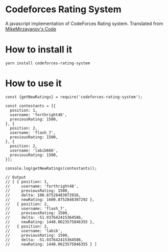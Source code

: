 # Codeforces Rating System

A javascript implementation of CodeForces Rating system. Translated from [MikeMirzayanov's Code](http://codeforces.com/contest/1/submission/13861109)

# How to install it

```
yarn install codeforces-rating-system
```

# How to use it

```
const {getNewRatings} = require('codeforces-rating-system');

const contestants = [{
  position: 1,
  username: 'forthright48',
  previousRating: 1500,
}, {
  position: 2,
  username: 'flash_7',
  previousRating: 1500,
}, {
  position: 2,
  username: 'labib666',
  previousRating: 1500,
}];

console.log(getNewRatings(contestants));

// Output
// [ { position: 1,
//     username: 'forthright48',
//     previousRating: 1500,
//     delta: 100.87528483072916,
//     newRating: 1600.8752848307292 },
//   { position: 2,
//     username: 'flash_7',
//     previousRating: 1500,
//     delta: -51.937642415364586,
//     newRating: 1448.0623575846355 },
//   { position: 2,
//     username: 'labib',
//     previousRating: 1500,
//     delta: -51.937642415364586,
//     newRating: 1448.0623575846355 } ]

```
